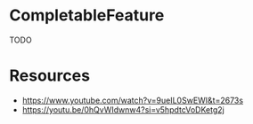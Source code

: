 # CompletableFeature
TODO
# Resources
- https://www.youtube.com/watch?v=9ueIL0SwEWI&t=2673s
- https://youtu.be/0hQvWIdwnw4?si=v5hpdtcVoDKetg2j
